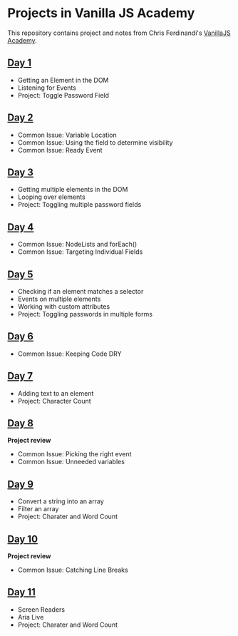 # Projects in Vanilla JS Academy

This repository contains project and notes from Chris Ferdinandi's [VanillaJS Academy](https://vanillajsacademy.com/).

## [Day 1](./day01)
- Getting an Element in the DOM
- Listening for Events
- Project: Toggle Password Field

## [Day 2](./day02)
- Common Issue: Variable Location
- Common Issue: Using the field to determine visibility
- Common Issue: Ready Event

## [Day 3](./day03)
- Getting multiple elements in the DOM
- Looping over elements
- Project: Toggling multiple password fields

## [Day 4](./day04)
- Common Issue: NodeLists and forEach()
- Common Issue: Targeting Individual Fields

## [Day 5](./day05)
- Checking if an element matches a selector
- Events on multiple elements
- Working with custom attributes
- Project: Toggling passwords in multiple forms

## [Day 6](./day06)
- Common Issue: Keeping Code DRY

## [Day 7](./day07)
- Adding text to an element
- Project: Character Count

## [Day 8](./day08)
**Project review**
- Common Issue: Picking the right event
- Common Issue: Unneeded variables

## [Day 9](./day09)
- Convert a string into an array
- Filter an array
- Project: Charater and Word Count

## [Day 10](./day10)
**Project review**
- Common Issue: Catching Line Breaks

## [Day 11](./day11)
- Screen Readers
- Aria Live
- Project: Charater and Word Count

